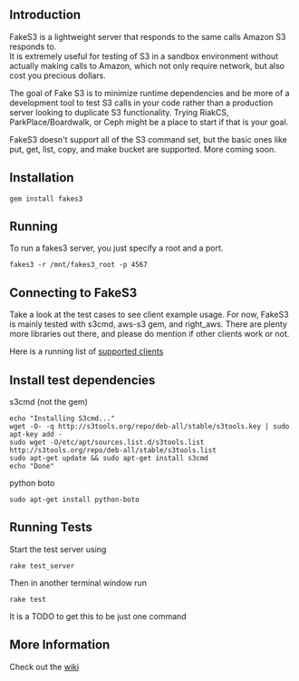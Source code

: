 ## Introduction
FakeS3 is a lightweight server that responds to the same calls Amazon S3 responds to.  
It is extremely useful for testing of S3 in a sandbox environment without actually
making calls to Amazon, which not only require network, but also cost you precious dollars.  

The goal of Fake S3 is to minimize runtime dependencies and be more of a
development tool to test S3 calls in your code rather than a production server
looking to duplicate S3 functionality.  Trying RiakCS, ParkPlace/Boardwalk, or
Ceph might be a place to start if that is your goal.

FakeS3 doesn't support all of the S3 command set, but the basic ones like put, get,
list, copy, and make bucket are supported.  More coming soon.

## Installation

    gem install fakes3

## Running

To run a fakes3 server, you just specify a root and a port.

    fakes3 -r /mnt/fakes3_root -p 4567

## Connecting to FakeS3

Take a look at the test cases to see client example usage.  For now, FakeS3 is
mainly tested with s3cmd, aws-s3 gem, and right_aws.  There are plenty more
libraries out there, and please do mention if other clients work or not.

Here is a running list of [supported clients](https://github.com/jubos/fake-s3/wiki/Supported-Clients "Supported Clients")

## Install test dependencies

s3cmd (not the gem)

    echo "Installing S3cmd..."
    wget -O- -q http://s3tools.org/repo/deb-all/stable/s3tools.key | sudo apt-key add -
    sudo wget -O/etc/apt/sources.list.d/s3tools.list http://s3tools.org/repo/deb-all/stable/s3tools.list
    sudo apt-get update && sudo apt-get install s3cmd
    echo "Done"

python boto

    sudo apt-get install python-boto


## Running Tests

Start the test server using

    rake test_server

Then in another terminal window run

    rake test

It is a TODO to get this to be just one command

## More Information

Check out the [wiki](https://github.com/jubos/fake-s3/wiki)
